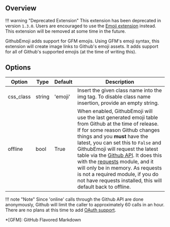 ## Overview

!!! warning "Deprecated Extension"
    This extension has been deprecated in version `1.3.0`.  Users are encouraged to use the [Emoji extension](./emoji.md) instead.  This extension will be removed at some time in the future.

GithubEmoji adds support for GFM emojis.  Using GFM's emoji syntax, this extension will create image links to Github's emoji assets.  It adds support for all of Github's supported emojis (at the time of writing this).

## Options

| Option    | Type | Default |Description |
|-----------|------|---------|------------|
| css_class | string | 'emoji' | Insert the given class name into the img tag.  To disable class name insertion, provide an empty string. |
| offline | bool | True | When enabled, GithubEmoji will use the last generated emoji table from Github at the time of release.  If for some reason Github changes things and you **must** have the latest, you can set this to `False` and GithubEmoji will request the latest table via the [Github API](https://developer.github.com/v3/emojis/).  It does this with the [requests](http://docs.python-requests.org/en/latest/) module, and it will only be in memory.  As requests is not a required module, if you do not have requests installed, this will default back to offline. |

!!! note "Note"
    Since 'online' calls through the Github API are done anonymously, Github will limit the caller to approximately 60 calls in an hour.  There are no plans at this time to add [OAuth support](https://developer.github.com/v3/oauth/).

*[GFM]:  GitHub Flavored Markdown
